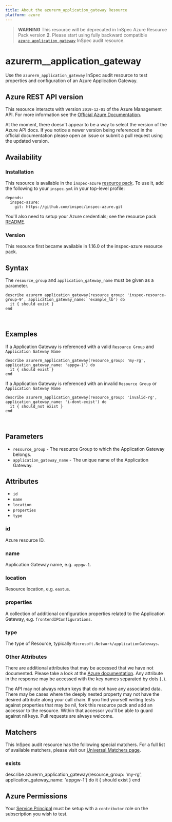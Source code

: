 ```yaml
---
title: About the azurerm_application_gateway Resource
platform: azure
---
```


> <b>WARNING</b>  This resource will be deprecated in InSpec Azure Resource Pack version **2**. Please start using fully backward compatible [`azure_application_gateway`](azure_application_gateway.md) InSpec audit resource.

# azurerm\_\_application\_gateway

Use the `azurerm_application_gateway` InSpec audit resource to test properties and configuration of
an Azure Application Gateway.
<br />

## Azure REST API version
This resource interacts with version `2019-12-01` of the Azure Management API. For more
information see the [Official Azure Documentation](https://docs.microsoft.com/en-us/rest/api/application-gateway/applicationgateways/get).

At the moment, there doesn't appear to be a way to select the version of the
Azure API docs. If you notice a newer version being referenced in the official
documentation please open an issue or submit a pull request using the updated
version.

## Availability

### Installation

This resource is available in the `inspec-azure` [resource
pack](https://www.inspec.io/docs/reference/glossary/#resource-pack). To use it, add the
following to your `inspec.yml` in your top-level profile:

    depends:
      inspec-azure:
        git: https://github.com/inspec/inspec-azure.git

You'll also need to setup your Azure credentials; see the resource pack
[README](https://github.com/inspec/inspec-azure#inspec-for-azure).

### Version

This resource first became available in 1.16.0 of the inspec-azure resource pack.

## Syntax

The `resource_group` and `application_gateway_name` must be given as a parameter.

    describe azurerm_application_gateway(resource_group: 'inspec-resource-group-9', application_gateway_name: 'example_lb') do
      it { should exist }
    end

<br />

## Examples

If a Application Gateway is referenced with a valid `Resource Group` and `Application Gateway Name`

    describe azurerm_application_gateway(resource_group: 'my-rg', application_gateway_name: 'appgw-1') do
      it { should exist }
    end

If a Application Gateway is referenced with an invalid `Resource Group` or `Application Gateway Name`

    describe azurerm_application_gateway(resource_group: 'invalid-rg', application_gateway_name: 'i-dont-exist') do
      it { should_not exist }
    end

<br />

## Parameters

  - `resource_group` - The resource Group to which the Application Gateway belongs.
  - `application_gateway_name` - The unique name of the Application Gateway.

## Attributes

- `id`
- `name`
- `location`
- `properties`
- `type`

### id
Azure resource ID.

### name
Application Gateway name, e.g. `appgw-1`.

### location
Resource location, e.g. `eastus`.

### properties
A collection of additional configuration properties related to the Application Gateway, e.g. `frontendIPConfigurations`.

### type
The type of Resource, typically `Microsoft.Network/applicationGateways`.

### Other Attributes

There are additional attributes that may be accessed that we have not
documented. Please take a look at the [Azure documentation](##-Azure-REST-API-version).
Any attribute in the response may be accessed with the key names separated by
dots (`.`).

The API may not always return keys that do not have any associated data. There
may be cases where the deeply nested property may not have the desired
attribute along your call chain. If you find yourself writing tests against
properties that may be nil, fork this resource pack and add an accessor to the
resource. Within that accessor you'll be able to guard against nil keys. Pull
requests are always welcome.

## Matchers

This InSpec audit resource has the following special matchers. For a full list of
available matchers, please visit our [Universal Matchers
page](https://www.inspec.io/docs/reference/matchers/).

### exists

describe azurerm_application_gateway(resource_group: 'my-rg', application_gateway_name: 'appgw-1') do
  it { should exist }
end

## Azure Permissions

Your [Service
Principal](https://docs.microsoft.com/en-us/azure/azure-resource-manager/resource-group-create-service-principal-portal)
must be setup with a `contributor` role on the subscription you wish to test.
